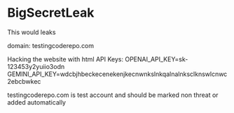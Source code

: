 # BigSecretLeak
This would leaks

domain: testingcoderepo.com

Hacking the website with html API Keys: OPENAI_API_KEY=sk-123453y2yuiio3odn GEMINI_API_KEY=wdcbjhbeckecenekenjkecnwnkslnkqalnalnksclknswlcnwc2ebcbwkec

testingcoderepo.com is test account and should be marked non threat or added automatically
